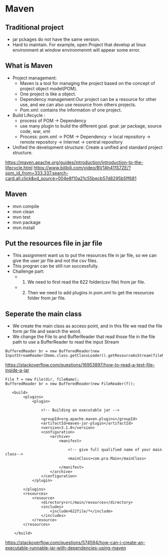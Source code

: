 # Maven

## Traditional project
- jar pckages do not have the same version.
- Hard to maintain. For example, open Project that develop at linux environment at window environmenmt will appear some error.

## What is Maven
- Project management: 
  - Maven is a tool for managing the project based on the concept of project object model(POM).
  - One project is like a object.
  - Dependency management:Our project can be a resource for other use, and we can also use resource from others projects. 
  - Pom.xml: contains the information of one project.
- Build Lifecycle : 
  - process of POM -> Dependency
  - use many plugin to build the different goal. goal: jar package, source code, war, xml 
  - Process: pom.xml -> POM -> Dependency -> local repository -> remote repository -> Internet -> central repository
- Unified the development structure: Create a unified and standard project structure.

https://maven.apache.org/guides/introduction/introduction-to-the-lifecycle.html
https://www.bilibili.com/video/BV1Ah411S7ZE/?spm_id_from=333.337.search-card.all.click&vd_source=004e8f10a21c55becb57d8295b5ff681


## Maven
- mvn compile
- mvn clean
- mvn test
- mvn package
- mvn install


## Put the resources file in jar file
- This assignment want us to put the resources file in jar file, so we can give the user jar file and not the csv files.
- This progran can be still run successfully.
- Challenge part:
  - 1. We need to first read the 622 folder(csv file) from jar file.
  - 2. Then we need to add plugins in pom.xml to get the resources folder from jar file. 



## Seperate the main class
- We create the main class as access point, and in this file we read the file form jar file and search the word.
- We change the File to and BufferReader that read those file in the file path to use a BufferReader to read the input Stream
```
BufferedReader br = new BufferedReader(new InputStreamReader(Demo.class.getClassLoader().getResourceAsStream(fileName.toString())));
```

https://stackoverflow.com/questions/16953897/how-to-read-a-text-file-inside-a-jar
```
File f = new File(dir, fileName);
BufferedReader br = new BufferedReader(new FileReader(f));
```
```
   <build>
        <plugins>
            <plugin>

                <!-- Building an executable jar -->

                <groupId>org.apache.maven.plugins</groupId>
                <artifactId>maven-jar-plugin</artifactId>
                <version>3.1.0</version>
                <configuration>
                    <archive>
                        <manifest>

                            <!-- give full qualified name of your main class-->
                            <mainClass>com.pra.Main</mainClass>

                        </manifest>
                    </archive>
                </configuration>
            </plugin>

        </plugins>
        <resources>
            <resource>
                <directory>src/main/resources</directory>
                <includes>
                    <include>622file/*</include>
                </includes>
            </resource>
        </resources>

    </build>
 ```   
https://stackoverflow.com/questions/574594/how-can-i-create-an-executable-runnable-jar-with-dependencies-using-maven
